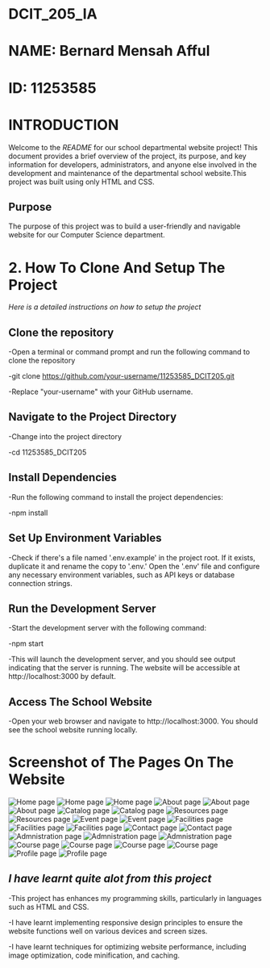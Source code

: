 # DCIT_205_IA
# NAME: Bernard Mensah Afful
# ID: 11253585
# INTRODUCTION

Welcome to the _README_ for our school departmental website project! This document provides a brief overview of the project, its purpose, and key information for developers, administrators, and anyone else involved in the development and maintenance of the departmental school website.This project was built using only HTML and CSS.

## Purpose
The purpose of this project  was to build a user-friendly and navigable website for our Computer Science department.

# 2. How To Clone And Setup The Project
_Here is a detailed instructions on how to setup the project_

## Clone the repository
-Open a terminal or command prompt and run the following command to clone the repository

-git clone https://github.com/your-username/11253585_DCIT205.git

-Replace "your-username" with your GitHub username.

## Navigate to the Project Directory
-Change into the project directory

-cd 11253585_DCIT205

## Install Dependencies
-Run the following command to install the project dependencies:

-npm install

## Set Up Environment Variables
-Check if there's a file named '.env.example' in the project root. If it exists, duplicate it and rename the copy to '.env.' Open the '.env' file and configure any necessary environment variables, such as API keys or database connection strings.

## Run the Development Server
-Start the development server with the following command:

-npm start

-This will launch the development server, and you should see output indicating that the server is running. The website will be accessible at http://localhost:3000 by default.

## Access The School Website
-Open your web browser and navigate to http://localhost:3000. You should see the school website running locally.

# Screenshot of The Pages On The Website
![Home page](Screenshots/Homepage1.png)
![Home page](Screenshots/Homepage2.png)
![Home page](Screenshots/Homepage3.png)
![About page](Screenshots/About1.png)
![About page](Screenshots/About2.png)
![About page](Screenshots/About3.png)
![Catalog page](Screenshots/Catalog1.png)
![Catalog page](Screenshots/Catalog2.png)
![Resources page](Screenshots/Resources1.png)
![Resources page](Screenshots/Resources2.png)
![Event page](Screenshots/Event1.png)
![Event page](Screenshots/Event2.png)
![Facilities page](Screenshots/Facilities1.png)
![Facilities page](Screenshots/Facilities2.png)
![Facilities page](Screenshots/Facilities3.png)
![Contact page](Screenshots/Contact1.png)
![Contact page](Screenshots/Contact2.png)
![Admnistration page](Screenshots/admin1.png)
![Admnistration page](Screenshots/Admin2.png)
![Admnistration page](Screenshots/Admin3.png)
![Course page](Screenshots/course1.png)
![Course page](Screenshots/course2.png)
![Course page](Screenshots/course3.png)
![Course page](Screenshots/course4.png)
![Profile page](Screenshots/Profile1.png)
![Profile page](Screenshots/Profile2.png)

**_I have learnt quite alot from this project_**
----
-This project has enhances my programming skills, particularly in languages such as HTML and CSS.

-I have learnt implementing responsive design principles to ensure the website functions well on various devices and screen sizes.

-I have learnt techniques for optimizing website performance, including image optimization, code minification, and caching.

